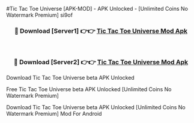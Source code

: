 #Tic Tac Toe Universe [APK-MOD] - APK Unlocked - [Unlimited Coins No Watermark Premium] si9of



<div align="center">

<h3>🔴 Download [Server1] 👉👉 <a href="https://momento.my/?title=Tic_Tac_Toe_Universe">Tic Tac Toe Universe Mod Apk</a></h3><br>

<h3>🔴 Download [Server2] 👉👉 <a href="https://momento.my/?title=Tic_Tac_Toe_Universe">Tic Tac Toe Universe Mod Apk</a></h3>
</div>



Download Tic Tac Toe Universe beta APK Unlocked

Free Tic Tac Toe Universe beta APK Unlocked [Unlimited Coins No Watermark Premium]

Download Tic Tac Toe Universe beta APK Unlocked [Unlimited Coins No Watermark Premium] Mod For Android
